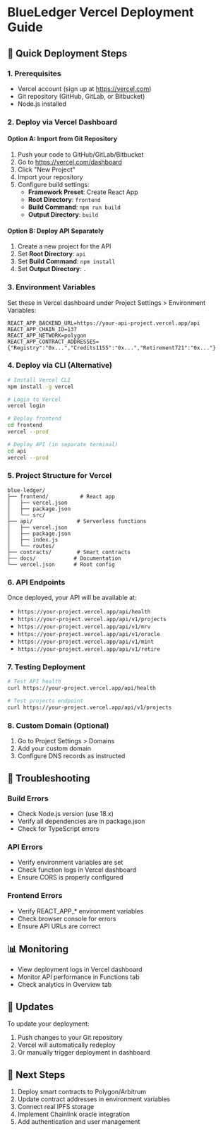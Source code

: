 # BlueLedger Vercel Deployment Guide

## 🚀 Quick Deployment Steps

### 1. Prerequisites
- Vercel account (sign up at https://vercel.com)
- Git repository (GitHub, GitLab, or Bitbucket)
- Node.js installed

### 2. Deploy via Vercel Dashboard

#### Option A: Import from Git Repository
1. Push your code to GitHub/GitLab/Bitbucket
2. Go to https://vercel.com/dashboard
3. Click "New Project"
4. Import your repository
5. Configure build settings:
   - **Framework Preset**: Create React App
   - **Root Directory**: `frontend`
   - **Build Command**: `npm run build`
   - **Output Directory**: `build`

#### Option B: Deploy API Separately
1. Create a new project for the API
2. Set **Root Directory**: `api`
3. Set **Build Command**: `npm install`
4. Set **Output Directory**: `.`

### 3. Environment Variables
Set these in Vercel dashboard under Project Settings > Environment Variables:

```
REACT_APP_BACKEND_URL=https://your-api-project.vercel.app/api
REACT_APP_CHAIN_ID=137
REACT_APP_NETWORK=polygon
REACT_APP_CONTRACT_ADDRESSES={"Registry":"0x...","Credits1155":"0x...","Retirement721":"0x..."}
```

### 4. Deploy via CLI (Alternative)

```bash
# Install Vercel CLI
npm install -g vercel

# Login to Vercel
vercel login

# Deploy frontend
cd frontend
vercel --prod

# Deploy API (in separate terminal)
cd api
vercel --prod
```

### 5. Project Structure for Vercel

```
blue-ledger/
├── frontend/          # React app
│   ├── vercel.json
│   ├── package.json
│   └── src/
├── api/              # Serverless functions
│   ├── vercel.json
│   ├── package.json
│   ├── index.js
│   └── routes/
├── contracts/        # Smart contracts
├── docs/            # Documentation
└── vercel.json      # Root config
```

### 6. API Endpoints

Once deployed, your API will be available at:
- `https://your-project.vercel.app/api/health`
- `https://your-project.vercel.app/api/v1/projects`
- `https://your-project.vercel.app/api/v1/mrv`
- `https://your-project.vercel.app/api/v1/oracle`
- `https://your-project.vercel.app/api/v1/mint`
- `https://your-project.vercel.app/api/v1/retire`

### 7. Testing Deployment

```bash
# Test API health
curl https://your-project.vercel.app/api/health

# Test projects endpoint
curl https://your-project.vercel.app/api/v1/projects
```

### 8. Custom Domain (Optional)

1. Go to Project Settings > Domains
2. Add your custom domain
3. Configure DNS records as instructed

## 🔧 Troubleshooting

### Build Errors
- Check Node.js version (use 18.x)
- Verify all dependencies are in package.json
- Check for TypeScript errors

### API Errors
- Verify environment variables are set
- Check function logs in Vercel dashboard
- Ensure CORS is properly configured

### Frontend Errors
- Verify REACT_APP_* environment variables
- Check browser console for errors
- Ensure API URLs are correct

## 📊 Monitoring

- View deployment logs in Vercel dashboard
- Monitor API performance in Functions tab
- Check analytics in Overview tab

## 🔄 Updates

To update your deployment:
1. Push changes to your Git repository
2. Vercel will automatically redeploy
3. Or manually trigger deployment in dashboard

## 🎯 Next Steps

1. Deploy smart contracts to Polygon/Arbitrum
2. Update contract addresses in environment variables
3. Connect real IPFS storage
4. Implement Chainlink oracle integration
5. Add authentication and user management
